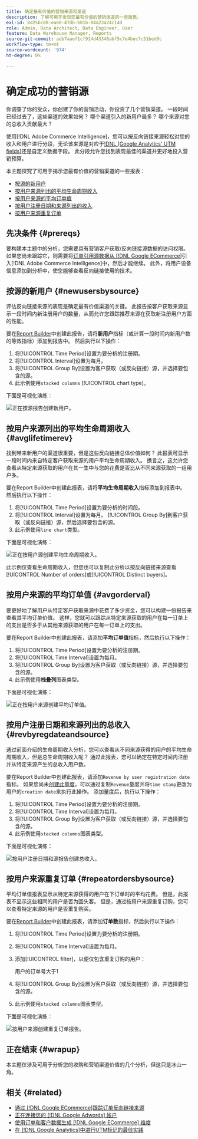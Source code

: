 ```yaml
---
title: 确定最有价值的营销来源和渠道
description: 了解可用于发现您最有价值的营销渠道的一些报表。
exl-id: 8d25bc80-ea60-47db-b01b-04a23a24c14d
role: Admin, Data Architect, Data Engineer, User
feature: Data Warehouse Manager, Reports
source-git-commit: adb7aaef1cf914d43348abf5c7e4bec7c51bed0c
workflow-type: tm+mt
source-wordcount: '974'
ht-degree: 0%

---
```


# 确定成功的营销源

你调查了你的受众，你创建了你的营销活动，你投资了几个营销渠道。 一段时间已经过去了，这些渠道的效果如何？ 哪个渠道引入的新用户最多？ 哪个来源对您的总收入贡献最大？

使用[!DNL Adobe Commerce Intelligence]，您可以按反向链接来源轻松对您的收入和用户进行分段，无论该来源是对应于[!DNL [Google Analytics' UTM fields]](https://support.google.com/analytics/answer/1191184?hl=en)还是自定义数据字段。 此分段允许您找到表现最佳的渠道并更好地投入营销预算。

本主题探究了可用于揭示您最有价值的营销渠道的一些报表：

* [按源的新用户](#newusersbysource)
* [按用户来源列出的平均生命周期收入](#avglifetimerev)
* [按用户来源的平均订单值](#avgorderval)
* [按用户注册日期和来源列出的收入](#revbyregdateandsource)
* [按用户来源重复订单](#repeatordersbysource)

## 先决条件 {#prereqs}

要构建本主题中的分析，您需要具有营销客户获取/反向链接源数据的访问权限。 如果您尚未跟踪它，则需要将[订单引用源数据从 [!DNL Google ECommerce]](../importing-data/integrations/google-ecommerce.md)引入[!DNL Adobe Commerce Intelligence]中，然后才能继续。 此外，将用户设备信息添加到分析中，使您能够查看反向链接使用的技术。

## 按源的新用户 {#newusersbysource}

评估反向链接来源的表现是确定最有价值渠道的关键。 此报告按客户获取来源显示一段时间内新注册用户的数量，从而允许您跟踪推荐来源在获取新注册用户方面的性能。

要在[Report Builder](../../tutorials/using-visual-report-builder.md)中创建此报告，请将&#x200B;**新用户**&#x200B;指标（或计算一段时间内新用户数的等效指标）添加到报告中。 然后执行以下操作：

1. 将[!UICONTROL Time Period]设置为要分析的注册期。
1. 将[!UICONTROL Interval]设置为每月。
1. 将[!UICONTROL Group By]设置为客户获取（或反向链接）源，并选择要包含的源。
1. 此示例使用`stacked columns` [!UICONTROL chart type]。

下面是可视化演练：

![正在按源报告创建新用户。](../../assets/New_Users_by_source.gif)

## 按用户来源列出的平均生命周期收入 {#avglifetimerev}

找到带来新用户的渠道很重要，但是这些反向链接总体价值如何？ 此报表可显示一段时间内来自特定客户获取来源的用户平均生命周期收入。 换言之，这允许您查看从特定来源获取的用户在其一生中与您的花费是否比从不同来源获取的一组用户多。

要在Report Builder中创建此报表，请将&#x200B;**平均生命周期收入**&#x200B;指标添加到报表中。 然后执行以下操作：

1. 将[!UICONTROL Time Period]设置为要分析的时间段。
1. 将[!UICONTROL Interval]设置为每月。
   [!UICONTROL Group By]到客户获取（或反向链接）源，然后选择要包含的源。
1. 此示例使用`line chart`类型。

下面是可视化演练：

![正在按用户源创建平均生命周期收入](../../assets/Lifetime_revenue_by_user_source.gif)。

此示例仅查看生命周期收入，但您也可以复制此分析以按反向链接来源查看[!UICONTROL Number of orders]或[!UICONTROL Distinct buyers]。

## 按用户来源的平均订单值 {#avgorderval}

要更好地了解用户从特定客户获取来源中花费了多少资金，您可以构建一份报告来查看其平均订单价值。 这样，您就可以跟踪从特定来源获取的用户在每一订单上的支出是否多于从其他来源获取的用户在每一订单上的支出。

要在Report Builder中创建此报表，请添加&#x200B;**平均订单值**&#x200B;指标，然后执行以下操作：

1. 将[!UICONTROL Time Period]设置为要分析的注册期。
1. 将[!UICONTROL Time Interval]设置为每月。
1. 将[!UICONTROL Group By]设置为客户获取（或反向链接）源，并选择要包含的源。
1. 此示例使用&#x200B;**栈叠列**&#x200B;图表类型。

下面是可视化演练：

![正在按用户来源创建平均订单值。](../../assets/Average_order_value_by_source.gif)

## 按用户注册日期和来源列出的总收入 {#revbyregdateandsource}

通过前面介绍的生命周期收入分析，您可以查看从不同来源获得的用户的平均生命周期收入，但是总生命周期收入呢？ 通过此报表，您可以确定在特定时间内注册并从特定来源产生的总收入用户数。

要在Report Builder中创建此报表，请添加`Revenue by user registration date`指标。 如果您尚未[创建此量度](../../data-user/reports/ess-manage-data-metrics.md)，可以通过复制`Revenue`量度并将`time stamp`更改为用户的`creation date`来执行此操作。 添加量度后，执行以下操作：

1. 将[!UICONTROL Time Period]设置为要分析的注册期。
1. 将[!UICONTROL Time Interval]设置为每月。
1. 将[!UICONTROL Group By]设置为客户获取（或反向链接）源，并选择要包含的源。
1. 此示例使用`stacked columns`图表类型。

下面是可视化演练：

![按用户注册日期和源报告创建总收入。](../../assets/Revenue_by_user_registration_date_and_source.gif)

## 按用户来源重复订单 {#repeatordersbysource}

平均订单值报表显示从特定来源获得的用户在下订单时的平均花费。 但是，此报表不显示这些相同的用户是否为回头客。 但是，通过按用户来源重复订购，您可以查看特定来源的用户是否重复购买。

要在[Report Builder](../../tutorials/using-visual-report-builder.md)中创建此报表，请添加&#x200B;**订单数**&#x200B;指标，然后执行以下操作：

1. 将[!UICONTROL Time Period]设置为要分析的注册期。
1. 将[!UICONTROL Time Interval]设置为每月。
1. 添加[!UICONTROL filter]，以便仅包含重复订购的用户：

   用户的订单号大于1

1. 将[!UICONTROL Group By]设置为客户获取（或反向链接）源，并选择要包含的源。
1. 此示例使用`stacked columns`图表类型。

下面是可视化演练：

![按用户来源创建重复订单报告。](../../assets/Repeat_orders_by_user_source.gif)


## 正在结束 {#wrapup}

本主题仅涉及可用于分析您的收购和营销渠道价值的几个分析，但这只是冰山一角。

## 相关 {#related}

* [通过 [!DNL Google ECommerce]跟踪订单反向链接来源](../importing-data/integrations/google-ecommerce.md)
* [正在连接您的 [!DNL Google Adwords] 帐户](../importing-data/integrations/google-adwords.md)
* [使用订单和客户数据生成 [!DNL Google ECommerce] 维度](../data-warehouse-mgr/bldg-google-ecomm-dim.md)
* [在 [!DNL Google Analytics]中进行UTM标记的最佳实践](../../best-practices/utm-tagging-google.md)
